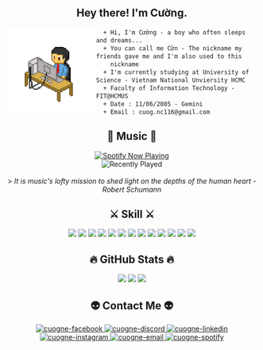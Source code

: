 <div align="center">
  <h2> Hey there! I'm Cường.</h2>
</div>

<img align="left" width="180" height="180" src="https://github.com/cuogne/cuogne/blob/main/img/pixel-art-12601_256.gif">

```console
  + Hi, I'm Cường - a boy who often sleeps and dreams...
  + You can call me Cừn - The nickname my friends gave me and I'm also used to this 
    nickname
  + I'm currently studying at University of Science - Vietnam National Unviersity HCMC
  + Faculty of Information Technology - FIT@HCMUS
  + Date : 11/06/2005 - Gemini
  + Email : cuog.nc116@gmail.com
```

<div align = "center">
<h2>🎹 Music 🎹</h2>
  <a href="https://spotify-github-profile.vercel.app/api/view?uid=31z4hwucc4g3x3klr2ezheobh2ee&redirect=true">
    <img src="https://spotify-github-profile.vercel.app/api/view?uid=31z4hwucc4g3x3klr2ezheobh2ee&cover_image=true&theme=natemoo-re&show_offline=true&background_color=121212&interchange=true&bar_color=53b14f&bar_color_cover=false" alt="Spotify Now Playing" width="420">
  </a>
    <br>
  <img src="https://spotify-recently-played-readme.vercel.app/api?user=31z4hwucc4g3x3klr2ezheobh2ee&count=2" alt="Recently Played" width="420">
<br>
<br>
> <i> It is music's lofty mission to shed light on the depths of the human heart - Robert Schumann </i>
  
</div>
  
<div align = "center">
  <h2> ⚔️ Skill ⚔️</h2>
  
  [![](https://skillicons.dev/icons?i=c&theme=light)]()
  [![](https://skillicons.dev/icons?i=cpp&theme=light)]()
  [![](https://skillicons.dev/icons?i=py&theme=light)]()
  [![](https://skillicons.dev/icons?i=github&theme=light)](https://github.com/cuogne)
  [![](https://skillicons.dev/icons?i=git&theme=light)]()
  [![](https://skillicons.dev/icons?i=visualstudio&theme=light)]()
  [![](https://skillicons.dev/icons?i=vscode&theme=light)]()
  [![](https://skillicons.dev/icons?i=sublime&theme=light)]()
  [![](https://skillicons.dev/icons?i=matlab&theme=light)]()
  [![](https://skillicons.dev/icons?i=latex&theme=light)]()
  [![](https://skillicons.dev/icons?i=windows&theme=light)]()
  [![](https://skillicons.dev/icons?i=apple&theme=light)]()
  [![](https://skillicons.dev/icons?i=photoshop&theme=light)]()
  
<div>
  <h2 align="center">🔥 GitHub Stats 🔥</h2>
</div>

<p align='center'>
   <a href="https://github-readme-stats.vercel.app/api?username=cuogne&show_icons=true&count_private=true">
       <img height=140 src="https://github-readme-stats.vercel.app/api?username=cuogne&show_icons=true&count_private=true"/></a>
   <a href="https://github-readme-stats.vercel.app/api/top-langs/?username=cuogne&layout=compact">
       <img height=140 src="https://github-readme-stats.vercel.app/api/top-langs/?username=cuogne&layout=compact"/></a>
  <a href="https://github-readme-streak-stats.herokuapp.com/?user=cuogne&stroke=3382ed&background=ffffff&ring=ef4444&fire=ef4444&currStreakNum=3382ed&currStreakLabel=ef4444&sideNums=3382ed&sideLabels=3382ed&dates=3382ed&hide_border=true">
    <img height=140 src="https://github-readme-streak-stats.herokuapp.com/?user=cuogne&stroke=3382ed&background=ffffff&ring=ef4444&fire=ef4444&currStreakNum=3382ed&currStreakLabel=ef4444&sideNums=3382ed&sideLabels=3382ed&dates=3382ed&hide_border=true" /></a>
</p>

<h2 align="center">👽 Contact Me 👽</h2>
<!-- https://icons8.com -->
<div align="center">
    <a href="https://facebook.com/cuoq.nc" target="blank">
        <img src="https://img.icons8.com/bubbles/100/000000/facebook-new.png" alt="cuogne-facebook" />
    </a>
    <a href="https://discord.gg/haycRy5eqW" target="blank">
        <img src="https://img.icons8.com/?size=100&id=o8pzFDpLiRSw&format=png" alt="cuogne-discord" />
    </a>
    <a href="https://www.linkedin.com/in/cuogne/" target="blank">
        <img src="https://img.icons8.com/bubbles/100/000000/linkedin.png" alt="cuogne-linkedin" />
    </a>
    <a href="https://instagram.com/_cuogne" target="blank">
        <img src="https://img.icons8.com/bubbles/100/000000/instagram.png" alt="cuogne-instagram" />
    </a>
    <a href="mailto:cuog.nc116@gmail.com" target="top">
        <img src="https://img.icons8.com/bubbles/100/000000/apple-mail.png" alt="cuogne-email" />
    </a>
    <a href="https://open.spotify.com/user/31z4hwucc4g3x3klr2ezheobh2ee?si=bc10ef49609b4f38" target="blank">
        <img src="https://img.icons8.com/?size=100&id=116712&format=png" alt="cuogne-spotify" />
    </a>
</div>